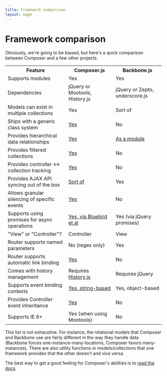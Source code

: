 ```yaml
---
title: Framework comparison
layout: page
---
```


# Framework comparison

Obviously, we're going to be biased, but here's a quick comparison between
Composer and a few other projects.

<table>
    <tr>
        <th>Feature</th>
        <th>Composer.js</th>
        <th>Backbone.js</th>
    </tr>
    <tr>
        <td>Supports modules</td>
        <td>Yes</td>
        <td>Yes</td>
    </tr>
    <tr>
        <td>Dependencies</td>
        <td>jQuery or Mootools, History.js</td>
        <td>jQuery or Zepto, underscore.js</td>
    </tr>
    <tr>
        <td>Models can exist in multiple collections</td>
        <td>Yes</td>
        <td>Sort of</td>
    </tr>
    <tr>
        <td>Ships with a generic class system</td>
        <td><a href="/composer.js/docs/class">Yes</a></td>
        <td>No</td>
    </tr>
    <tr>
        <td>Provides hierarchical data relationships</td>
        <td><a href="/composer.js/docs/relational">Yes</a></td>
        <td><a href="http://backbonerelational.org/">As a module</a></td>
    </tr>
    <tr>
        <td>Provides filtered collections</td>
        <td><a href="/composer.js/docs/filtercollection">Yes</a></td>
        <td>No</td>
    </tr>
    <tr>
        <td>Provides controller &lt;-&gt; collection tracking</td>
        <td><a href="/composer.js/docs/listcontroller">Yes</a></td>
        <td>No</td>
    </tr>
    <tr>
        <td>Provides AJAX API syncing out of the box</td>
        <td><a href="/composer.js/docs/util#composer-sync">Sort of</a></td>
        <td>Yes</td>
    </tr>
    <tr>
        <td>Allows granular silencing of specific events</td>
        <td><a href="/composer.js/docs/event#silencing">Yes</a></td>
        <td>No</td>
    </tr>
    <tr>
        <td>Supports using promises for async operations</td>
        <td><a href="/composer.js/docs/util#composer-promisify">Yes, via Bluebird et al</a></td>
        <td>Yes (via jQuery promises)</td>
    </tr>
    <tr>
        <td>"View" or "Controller"?</td>
        <td>Controller</td>
        <td>View</td>
    </tr>
    <tr>
        <td>Router supports named parameters</td>
        <td>No (regex only)</td>
        <td>Yes</td>
    </tr>
    <tr>
        <td>Router supports automatic link binding</td>
        <td><a href="/composer.js/docs/router#bind-links">Yes</a></td>
        <td>No</td>
    </tr>
    <tr>
        <td>Comes with history management</td>
        <td>Requires <a href="https://github.com/browserstate/history.js/">History.js</a></td>
        <td>Requires jQuery</td>
    </tr>
    <tr>
        <td>Supports event binding contexts</td>
        <td><a href="http://lyonbros.github.io/composer.js/docs/event#bind">Yes, string-based</a></td>
        <td>Yes, object-based</td>
    </tr>
    <tr>
        <td>Provides Controller event inheritance</td>
        <td><a href="/composer.js/docs/class#composer-merge-extend">Yes</a></td>
        <td>No</td>
    </tr>
    <tr>
        <td>Supports IE 6+</td>
        <td>Yes (when using Mootools)</td>
        <td>No</td>
    </tr>
</table>

This list is not exhaustive. For instance, the relational models that Composer
and Backbone use are fairly different in the way they handle data (Backbone
forces one-instance-many-locations, Composer favors many-instances). There are
also utility functions in models/collections that one framework provides that
the other doesn't and vice versa.

The best way to get a good feeling for Composer's abilities is to
<a href="/composer.js/docs">read the docs</a>.

